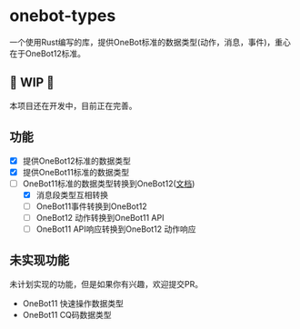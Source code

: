# onebot-types

一个使用Rust编写的库，提供OneBot标准的数据类型(动作，消息，事件)，重心在于OneBot12标准。

## :construction: WIP :construction:

本项目还在开发中，目前正在完善。

## 功能

-   [x] 提供OneBot12标准的数据类型
-   [x] 提供OneBot11标准的数据类型
-   [ ] OneBot11标准的数据类型转换到OneBot12([文档](docs/zh_CN/conversion.md))
    -   [x] 消息段类型互相转换
    -   [ ] OneBot11事件转换到OneBot12
    -   [ ] OneBot12 动作转换到OneBot11 API
    -   [ ] OneBot11 API响应转换到OneBot12 动作响应

## 未实现功能

未计划实现的功能，但是如果你有兴趣，欢迎提交PR。

-   OneBot11 快速操作数据类型
-   OneBot11 CQ码数据类型
